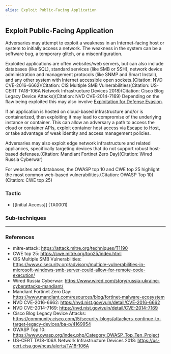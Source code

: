 ```yaml
---
alias: Exploit Public-Facing Application
---
```


## Exploit Public-Facing Application

Adversaries may attempt to exploit a weakness in an Internet-facing host or system to initially access a network. The weakness in the system can be a software bug, a temporary glitch, or a misconfiguration.

Exploited applications are often websites/web servers, but can also include databases (like SQL), standard services (like SMB or SSH), network device administration and management protocols (like SNMP and Smart Install), and any other system with Internet accessible open sockets.(Citation: NVD CVE-2016-6662)(Citation: CIS Multiple SMB Vulnerabilities)(Citation: US-CERT TA18-106A Network Infrastructure Devices 2018)(Citation: Cisco Blog Legacy Device Attacks)(Citation: NVD CVE-2014-7169) Depending on the flaw being exploited this may also involve [Exploitation for Defense Evasion](https://attack.mitre.org/techniques/T1211). 

If an application is hosted on cloud-based infrastructure and/or is containerized, then exploiting it may lead to compromise of the underlying instance or container. This can allow an adversary a path to access the cloud or container APIs, exploit container host access via [Escape to Host](https://attack.mitre.org/techniques/T1611), or take advantage of weak identity and access management policies.

Adversaries may also exploit edge network infrastructure and related appliances, specifically targeting devices that do not support robust host-based defenses.(Citation: Mandiant Fortinet Zero Day)(Citation: Wired Russia Cyberwar)

For websites and databases, the OWASP top 10 and CWE top 25 highlight the most common web-based vulnerabilities.(Citation: OWASP Top 10)(Citation: CWE top 25)


### Tactic

- [[Initial Access]] (TA0001)

### Sub-techniques


---
### References

- mitre-attack: https://attack.mitre.org/techniques/T1190
- CWE top 25: https://cwe.mitre.org/top25/index.html
- CIS Multiple SMB Vulnerabilities: https://www.cisecurity.org/advisory/multiple-vulnerabilities-in-microsoft-windows-smb-server-could-allow-for-remote-code-execution/
- Wired Russia Cyberwar: https://www.wired.com/story/russia-ukraine-cyberattacks-mandiant/
- Mandiant Fortinet Zero Day: https://www.mandiant.com/resources/blog/fortinet-malware-ecosystem
- NVD CVE-2016-6662: https://nvd.nist.gov/vuln/detail/CVE-2016-6662
- NVD CVE-2014-7169: https://nvd.nist.gov/vuln/detail/CVE-2014-7169
- Cisco Blog Legacy Device Attacks: https://community.cisco.com/t5/security-blogs/attackers-continue-to-target-legacy-devices/ba-p/4169954
- OWASP Top 10: https://www.owasp.org/index.php/Category:OWASP_Top_Ten_Project
- US-CERT TA18-106A Network Infrastructure Devices 2018: https://us-cert.cisa.gov/ncas/alerts/TA18-106A
